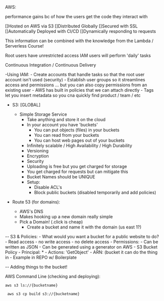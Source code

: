 AWS:

performance gains bc of how the users get the code they interact with 

[]Hosted on AWS via S3
[]Distributed Globally
[]Secured with SSL
[]Automatically Deployed with CI/CD
[]Dynamically responding to requests

This information can be combined with the knowledge from the Lambda / Serverless Course! 


Root users have unrestricted access
IAM users will perform 'daily' tasks

Continuous Integration / Continuous Delivery

-Using IAM:
    - Create accounts that handle tasks so that the root user account isn't used (security)
    - Establish user groups so it streamlines access and permissions ... but you can also copy permissions from an existing user
    - AWS has built in policies that we can attach directly
    - Tags let you insert metadata so you cna quickly find product / team / etc 

- S3: [GLOBAL]
    - Simple Storage Service 
        - Take anything and store it on the cloud
        - In your account you have 'buckets'
            - You can put objects (files) in your buckets
            - You can read from your buckets
            - You can host web pages out of your buckets
        - Infinitely scalable / High Availability / High Durability 
        - Versioning
        - Encryption
        - Security
        - Uploading is free but you get charged for storage
        - You get charged for requests but can mitigate this
        - Bucket Names should be UNIQUE
        - Setup:
            - Disable ACL's
            - Block public buckets (disabled temporarily and add policies)


- Route 53 (for domains):
    - AWS's DNS
    - Makes hooking up a new domain really simple 
    - Pick a Domain! (.click is cheap)
        - Create a bucket and name it with the domain (us east 1?)
    


-- S3 & Policies:
    - What would you want a bucket for a public website to do?
        - Read access - no write access - no delete access
    - Permissions: 
        - Can be written as JSON
        - Can be generated using a generator on AWS
            - S3 Bucket Policy
            - Principal: *
            - Actions: 'GetObject' 
            - ARN: (bucket it can do the thing in
            - Example in REPO w/ Boilerplate

-- Adding things to the bucket!


AWS Command Line (checking and deploying):

```aws s3 ls://{bucketname}```

``` aws s3 cp build s3://{bucketname}```



